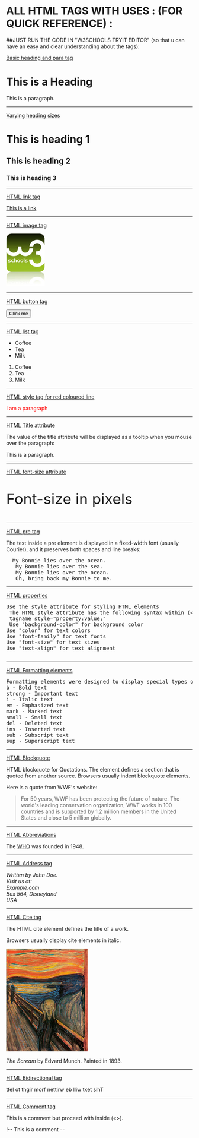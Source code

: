 # ALL HTML TAGS WITH USES : (FOR QUICK REFERENCE) : 
##JUST RUN THE CODE IN "W3SCHOOLS TRYIT EDITOR" (so that u can have an easy and clear understanding about the tags):     

<!DOCTYPE html>
<html>
<head>
<title>my first html</title>
</head>
<body>
<p><u>Basic heading and para tag</u></p>
<h1>This is a Heading</h1>
<p>This is a paragraph.</p>


<hr>
<p><u>Varying heading sizes</u></p>
<h1>This is heading 1</h1>
<h2>This is heading 2</h2>
<h3>This is heading 3</h3>


<hr>
<p><u>HTML link tag</u></p>
<a href="https://www.w3schools.com">This is a link</a>


<hr>
<p><u>HTML image tag</u></p>
<img src="w3schools.jpg" alt="W3Schools.com" width="104" height="142">


<hr>
<p><u>HTML button tag</u></p>
<button>Click me</button>


<hr>
<p><u>HTML list tag</u></p>
<ul>
  <li>Coffee</li>
  <li>Tea</li>
  <li>Milk</li>
</ul>
 <ol>
  <li>Coffee</li>
  <li>Tea</li>
  <li>Milk</li>
</ol>


<hr>
<p><u>HTML style tag for red coloured line</u></p>
<p style="color:red">I am a paragraph</p>


<hr>
<p><u>HTML Title attribute</u></p>
<p>
The value of the title attribute will be displayed as a tooltip when you mouse over the paragraph:</p>
<p title="I'm a tooltip">
This is a paragraph.
</p>


<hr>
<p><u>HTML font-size attribute</u></p>
<p style="font-size:40px;">Font-size in pixels</p>


<hr>
<p><u>HTML  pre tag</u></p>
The text inside a pre element is displayed in a fixed-width font (usually Courier), and it preserves both spaces and line breaks:
<pre>
  My Bonnie lies over the ocean.
   My Bonnie lies over the sea.
   My Bonnie lies over the ocean.
   Oh, bring back my Bonnie to me.
</pre>


<hr>
<p><u>HTML  properties </u></p>
<p><pre>
Use the style attribute for styling HTML elements
 The HTML style attribute has the following syntax within (<>):
 tagname style="property:value;"
 Use "background-color" for background color
Use "color" for text colors
Use "font-family" for text fonts
Use "font-size" for text sizes
Use "text-align" for text alignment</p></pre>


<hr>
<p><u>HTML  Formatting elements </u></p>
<p>
<pre>
Formatting elements were designed to display special types of text:
b - Bold text
strong - Important text
i - Italic text
em - Emphasized text
mark - Marked text
small - Small text
del - Deleted text
ins - Inserted text
sub - Subscript text
sup - Superscript text
</pre>
</p>


<hr>
<p><u>HTML Blockquote </u></p>
<p>HTML blockquote for Quotations.
The element defines a section that is quoted from another source.
Browsers usually indent blockquote elements.</p>
<p>Here is a quote from WWF's website:</p>
<blockquote cite="http://www.worldwildlife.org/who/index.html">
For 50 years, WWF has been protecting the future of nature.
The world's leading conservation organization,
WWF works in 100 countries and is supported by
1.2 million members in the United States and
close to 5 million globally.
</blockquote>


<hr>
<p><u>HTML Abbreviations </u></p>
<p>The <abbr title="World Health Organization">WHO</abbr> was founded in 1948.</p>


<hr>
<p><u>HTML Address tag</u></p>
<address>
Written by John Doe.<br> 
Visit us at:<br>
Example.com<br>
Box 564, Disneyland<br>
USA
</address>


<hr>
<p><u>HTML Cite tag</u></p>
<p>The HTML cite element defines the title of a work.</p>
<p>Browsers usually display cite elements in italic.</p>
<img src="img_the_scream.jpg" width="220" height="277" alt="The Scream">
<p><cite>The Scream</cite> by Edvard Munch. Painted in 1893.</p>


<hr>
<p><u>HTML Bidirectional tag</u></p>
<bdo dir="rtl">This text will be written from right to left</bdo>


<hr>
<p><u>HTML Comment tag</u></p>
<p>This is a comment but proceed with inside (<>).</p>
<p>!-- This is a comment --</p>

</body>
</html>
